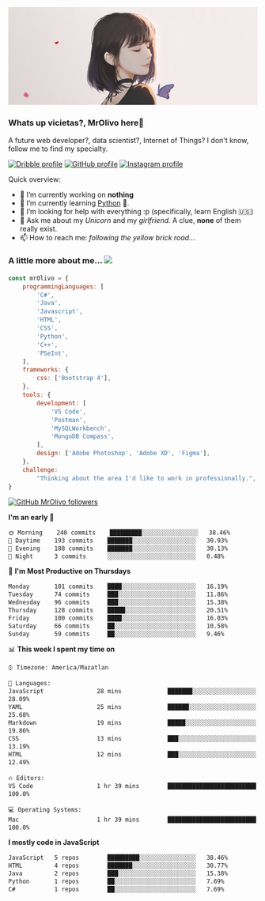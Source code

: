 ![Imagen](https://github.com/MrOlivo/MrOlivo/blob/master/wKRBQKa-crop-min.jpg)

### Whats up vicietas?, MrOlivo here👋

A future web developer?, data scientist?, Internet of Things? I don't know, follow me to find my specialty.

[<img src="https://cdn.jsdelivr.net/npm/simple-icons@v3/icons/dribbble.svg" alt="Dribble profile" width="24px"/>][dribble]
[<img src="https://cdn.jsdelivr.net/npm/simple-icons@v3/icons/github.svg" alt="GitHub profile" width="24px"/>][github]
[<img src="https://cdn.jsdelivr.net/npm/simple-icons@v3/icons/instagram.svg" alt="Instagram profile" width="24px"/>][instagram]

[dribble]: https://dribbble.com/Lenneth
[github]: https://github.com/MrOlivo
[instagram]: https://instagram.com/xconnect_

Quick overview:

- 🔭 I’m currently working on **nothing**
- 🌱 I’m currently learning [Python](https://www.python.org) 🐍.
- 🤔 I’m looking for help with everything :p (specifically, learn English 🇺🇸)
- 💬 Ask me about my *Unicorn* and my *girlfriend*. A clue, **none** of them really exist.
- 📫 How to reach me: *following the yellow brick road...*

### A little more about me... <img src="https://media.giphy.com/media/VgCDAzcKvsR6OM0uWg/giphy.gif" width="50">

```javascript
const mrOlivo = {
    programmingLanguages: [
        'C#',
        'Java',
        'Javascript',
        'HTML',
        'CSS',
        'Python',
        'C++',
        'PSeInt',
    ],
    frameworks: {
        css: ['Bootstrap 4'],
    },
    tools: {
        development: [
            'VS Code',
            'Postman',
            'MySQLWorkbench',
            'MongoDB Compass',
        ],
        design: ['Adobe Photoshop', 'Adobe XD', 'Figma'],
    },
    challenge:
        "Thinking about the area I'd like to work in professionally.",
}

```
[![GitHub MrOlivo followers](https://img.shields.io/github/followers/MrOlivo?label=followers&style=for-the-badge&logo=github)](https://github.com/MrOlivo)

<!--START_SECTION:waka-->
**I'm an early 🐤** 

```text
🌞 Morning    240 commits    █████████░░░░░░░░░░░░░░░░   38.46% 
🌆 Daytime    193 commits    ███████░░░░░░░░░░░░░░░░░░   30.93% 
🌃 Evening    188 commits    ███████░░░░░░░░░░░░░░░░░░   30.13% 
🌙 Night      3 commits      ░░░░░░░░░░░░░░░░░░░░░░░░░   0.48%

```
📅 **I'm Most Productive on Thursdays** 

```text
Monday       101 commits    ████░░░░░░░░░░░░░░░░░░░░░   16.19% 
Tuesday      74 commits     ███░░░░░░░░░░░░░░░░░░░░░░   11.86% 
Wednesday    96 commits     ███░░░░░░░░░░░░░░░░░░░░░░   15.38% 
Thursday     128 commits    █████░░░░░░░░░░░░░░░░░░░░   20.51% 
Friday       100 commits    ████░░░░░░░░░░░░░░░░░░░░░   16.03% 
Saturday     66 commits     ██░░░░░░░░░░░░░░░░░░░░░░░   10.58% 
Sunday       59 commits     ██░░░░░░░░░░░░░░░░░░░░░░░   9.46%

```


📊 **This week I spent my time on** 

```text
⌚︎ Timezone: America/Mazatlan

💬 Languages: 
JavaScript               28 mins             ███████░░░░░░░░░░░░░░░░░░   28.09% 
YAML                     25 mins             ██████░░░░░░░░░░░░░░░░░░░   25.68% 
Markdown                 19 mins             █████░░░░░░░░░░░░░░░░░░░░   19.86% 
CSS                      13 mins             ███░░░░░░░░░░░░░░░░░░░░░░   13.19% 
HTML                     12 mins             ███░░░░░░░░░░░░░░░░░░░░░░   12.49%

🔥 Editors: 
VS Code                  1 hr 39 mins        █████████████████████████   100.0%

💻 Operating Systems: 
Mac                      1 hr 39 mins        █████████████████████████   100.0%

```

**I mostly code in JavaScript** 

```text
JavaScript   5 repos        █████████░░░░░░░░░░░░░░░░   38.46% 
HTML         4 repos        ███████░░░░░░░░░░░░░░░░░░   30.77% 
Java         2 repos        ███░░░░░░░░░░░░░░░░░░░░░░   15.38% 
Python       1 repos        ██░░░░░░░░░░░░░░░░░░░░░░░   7.69% 
C#           1 repos        ██░░░░░░░░░░░░░░░░░░░░░░░   7.69%

```



<!--END_SECTION:waka-->
